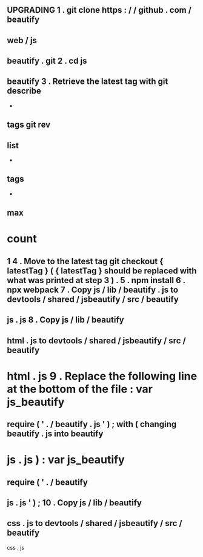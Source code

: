 #
UPGRADING
1
.
git
clone
https
:
/
/
github
.
com
/
beautify
-
web
/
js
-
beautify
.
git
2
.
cd
js
-
beautify
3
.
Retrieve
the
latest
tag
with
git
describe
-
-
tags
git
rev
-
list
-
-
tags
-
-
max
-
count
=
1
4
.
Move
to
the
latest
tag
git
checkout
{
latestTag
}
(
{
latestTag
}
should
be
replaced
with
what
was
printed
at
step
3
)
.
5
.
npm
install
6
.
npx
webpack
7
.
Copy
js
/
lib
/
beautify
.
js
to
devtools
/
shared
/
jsbeautify
/
src
/
beautify
-
js
.
js
8
.
Copy
js
/
lib
/
beautify
-
html
.
js
to
devtools
/
shared
/
jsbeautify
/
src
/
beautify
-
html
.
js
9
.
Replace
the
following
line
at
the
bottom
of
the
file
:
var
js_beautify
=
require
(
'
.
/
beautify
.
js
'
)
;
with
(
changing
beautify
.
js
into
beautify
-
js
.
js
)
:
var
js_beautify
=
require
(
'
.
/
beautify
-
js
.
js
'
)
;
10
.
Copy
js
/
lib
/
beautify
-
css
.
js
to
devtools
/
shared
/
jsbeautify
/
src
/
beautify
-
css
.
js
